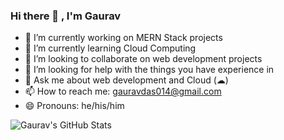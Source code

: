 ### Hi there 👋 , I'm Gaurav

<!--
**gauravdas014/gauravdas014** is a ✨ _special_ ✨ repository because its `README.md` (this file) appears on your GitHub profile.

Here are some ideas to get you started:

-->

- 🔭 I’m currently working on MERN Stack projects
- 🌱 I’m currently learning Cloud Computing
- 👯 I’m looking to collaborate on web development projects
- 🤔 I’m looking for help with the things you have experience in
- 💬 Ask me about web development and Cloud (☁)
- 📫 How to reach me: gauravdas014@gmail.com
- 😄 Pronouns: he/his/him
<!-- - ⚡ Fun fact: ... -->

![Gaurav's GitHub Stats](https://github-readme-stats.vercel.app/api?username=gauravdas014&hide=[%22issues%22,%22contribs%22]&show_icons=true&title_color=fff&icon_color=79ff97&text_color=9f9f9f&bg_color=2b2b52)
